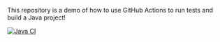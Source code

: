 
This repository is a demo of how to use GitHub Actions to run tests and build a Java project!

[![Java CI](https://github.com/klajd-lazri/CI_Aufgabe_Calculator/actions/workflows/ci.yml/badge.svg)](https://github.com/klajd-lazri/CI_Aufgabe_Calculator/actions/workflows/ci.yml)
